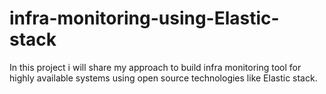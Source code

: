 # infra-monitoring-using-Elastic-stack
In this project i will share my approach to build infra monitoring tool for highly available systems using open source technologies like Elastic stack.
